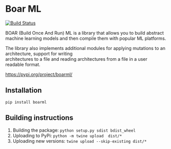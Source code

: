 # Boar ML

[![Build Status](https://travis-ci.org/DobromirM/BoarML.svg?branch=master)](https://travis-ci.org/DobromirM/BoarML)

BOAR (Build Once And Run) ML is a library that allows you to build abstract machine
learning models and then compile them with popular ML platforms.

The library also implements additional modules for applying mutations to an architecture, support  for  writing  
architectures to a file and reading architectures from a file in a user readable format.

https://pypi.org/project/boarml/

## Installation

`pip install boarml`


## Building instructions

1) Building the package: `python setup.py sdist bdist_wheel`
2) Uploading to PyPi: `python -m twine upload  dist/*`
3) Uploading new versions: `twine upload --skip-existing dist/*`
